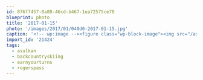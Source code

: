 ```yaml
---
id: 876f7457-8a88-46cd-b467-1ea72575ce70
blueprint: photo
title: '2017-01-15'
photo: '/images/2017/01/040d0-2017-01-15.jpg'
caption: '<!-- wp:image --><figure class="wp-block-image"><img src="/assets/images/2017/01/040d0-2017-01-15.jpg" /></figure><!-- /wp:image --><!-- wp:paragraph --><p>Skiing down epic slopes in perfect conditions. My kind of weekend #backcountryskiing #earnyourturns #rogerspass #asulkan</p><!-- /wp:paragraph -->'
import_id: '21424'
tags:
  - asulkan
  - backcountryskiing
  - earnyourturns
  - rogerspass
---
```

